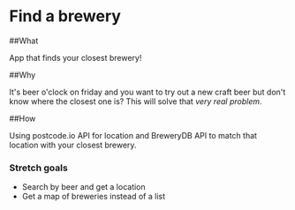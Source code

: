 # Find a brewery


##What

App that finds your closest brewery!


##Why

It's beer o'clock on friday and you want to try out a new craft beer but don't know where the closest one is? This will solve that _very real problem_.


##How

Using postcode.io API for location and BreweryDB API to match that location with your closest brewery.

### Stretch goals


- Search by beer and get a location
- Get a map of breweries instead of a list
